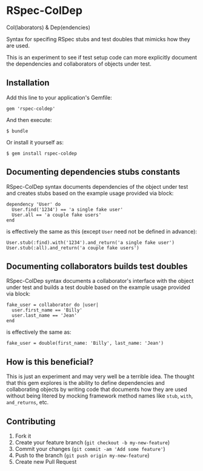 # RSpec-ColDep

Col(laborators) & Dep(endencies)

Syntax for specifing RSpec stubs and test doubles that mimicks how they are used.

This is an experiment to see if test setup code can more explicitly document the dependencies and collaborators of objects under test.

## Installation

Add this line to your application's Gemfile:

    gem 'rspec-coldep'

And then execute:

    $ bundle

Or install it yourself as:

    $ gem install rspec-coldep

## Documenting dependencies stubs constants

RSpec-ColDep syntax documents dependencies of the object under test and creates stubs based on the example usage provided via block:

    dependency 'User' do
      User.find('1234') == 'a single fake user'
      User.all == 'a couple fake users'
    end

is effectively the same as this (except `User` need not be defined in advance):

    User.stub(:find).with('1234').and_return('a single fake user')
    User.stub(:all).and_return('a couple fake users')

## Documenting collaborators builds test doubles

RSpec-ColDep syntax documents a collaborator's interface with the object under test and builds a test double based on the example usage provided via block:

    fake_user = collaborator do |user|
      user.first_name == 'Billy'
      user.last_name == 'Jean'
    end

is effectively the same as:

    fake_user = double(first_name: 'Billy', last_name: 'Jean')

## How is this beneficial?

This is just an experiment and may very well be a terrible idea. The thought that this gem explores is the ability to define dependencies and collaborating objects by writing code that documents how they are used without being litered by mocking framework method names like `stub`, `with`, `and_returns`, etc.

## Contributing

1. Fork it
2. Create your feature branch (`git checkout -b my-new-feature`)
3. Commit your changes (`git commit -am 'Add some feature'`)
4. Push to the branch (`git push origin my-new-feature`)
5. Create new Pull Request
